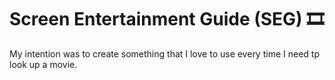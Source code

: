 # Screen Entertainment Guide (SEG) 🎞

My intention was to create something that I love to use every time I need tp look up a movie.
